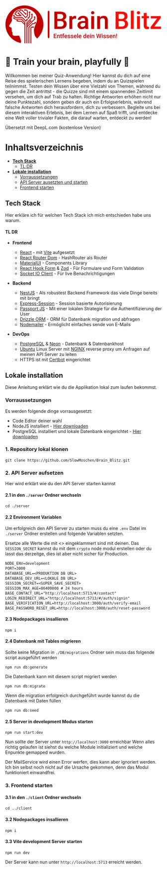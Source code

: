 
![Logo](https://github.com/SlowMoschen/Brain_Blitz/blob/main/logo.png)


# 🧠 Train your brain, playfully  🧠

Willkommen bei meiner Quiz-Anwendung! Hier kannst du dich auf eine Reise des spielerischen Lernens begeben, indem du an Quizspielen teilnimmst. Testen dein Wissen über eine Vielzahl von Themen, während du gegen die Zeit antrittst - die Quizze sind mit einem spannenden Zeitlimit versehen, um dich auf Trab zu halten. Richtige Antworten erhöhen nicht nur deine Punktezahl, sondern geben dir auch ein Erfolgserlebnis, während falsche Antworten dich herausfordern, dich zu verbessern. Begleite uns bei diesem interaktiven Erlebnis, bei dem Lernen auf Spaß trifft, und entdecke eine Welt voller trivialer Fakten, die darauf warten, entdeckt zu werden!

Übersetzt mit DeepL.com (kostenlose Version)


# Inhaltsverzeichnis

- [**Tech Stack**](#tech-stack)
    * [TL;DR](#tl-dr)
- [**Lokale installation**](#lokale-installation)
    * [Vorraussetzungen](#vorraussetzungen)
    * [API Server ausetzten und starten](#2-api-server-aufsetzen)
    * [Frontend starten](#3-frontend-starten)

## Tech Stack
Hier erkläre ich für welchen Tech Stack ich mich entschieden habe uns warum.

#### TL DR

- **Frontend** 
    * [React](https://react.dev/) - mit [Vite](https://vitejs.dev/) aufgesetzt
    * [React Router Dom](https://reactrouter.com/en/main) - HashRouter als Router
    * [MaterialUI](https://mui.com/) - Components Library
    * [React Hook Form](https://react-hook-form.com/) & [Zod](https://zod.dev/) - Für Formulare und Form Validation
    * [Socket IO Client](https://socket.io/) - Für live Benachrichtigungen

- **Backend**
    * [NestJS](https://nestjs.com/) - Als robustest Backend Framework das viele Dinge bereits mit bringt
    * [Express-Session](https://www.npmjs.com/package/express-session) - Session basierte Autorisierung
    * [Passport JS](https://www.passportjs.org/) - Mit einer lokalen Strategie für die Authentifizierung der User
    * [Drizzle ORM](https://orm.drizzle.team/) - ORM für Datenbank migration und abfragen
    * [Nodemailer](https://www.nodemailer.com/) - Ermöglicht einfaches sende von E-Mails

- **DevOps**
    * [PostgreSQL](https://www.postgresql.org/) & [Neon](https://neon.tech/) - Datenbank & Datenbankhost
    * [Ubuntu](https://ubuntu.com/) Linux Server mit [NGINX](https://www.nginx.com/) reverse proxy um Anfragen auf meinen API Server zu leiten
    * HTTPS ist mit [Certbot](https://certbot.eff.org/) eingerichtet

## Lokale installation

Diese Anleitung erklärt wie du die Applikation lokal zum laufen bekommst.

### Vorraussetzungen
Es werden folgende dinge vorrausgesetzt:

 - Code Editor deiner wahl
 - NodeJS installiert  - [Hier downloaden](https://nodejs.org/en/download)
 - PostgreSQL installiert und lokale Datenbank eingerichtet - [Hier downloaden](https://www.postgresql.org/download/)


### 1. Repository lokal klonen

```
git clone https://github.com/SlowMoschen/Brain_Blitz.git
```

### 2. API Server aufsetzen
Hier wird erklärt wie du den API Server starten kannst

#### 2.1 in den `./server` Ordner wechseln
```
cd ./server
```

#### 2.2 Environment Variablen

Um erfolgreich den API Server zu starten muss du eine `.env` Datei im `./server` Ordner erstellen und folgende Variablen setzten.

Ersetze alle Werte die mit <> eingeklammert sind mit deinen.
Das `SESSION_SECRET` kannst du mit dem `crypto` node modul erstellen oder du lasst das derzeitge, dies ist aber nicht sicher für Production.

```
NODE_ENV=development
PORT=3000
DATABASE_URL=<PRODUKTION DB URL>
DATABASE_DEV_URL=<LOKALE DB URL>
SESSION_SECRET=<SUPER_SAVE_SECRET>
SESSION_MAX_AGE=86400000 # 24 hours
BASE_CONTACT_URL="http://localhost:5713/#/contact"
LOGIN_REDIRECT_URL="http://localhost:5713/#/auth/signin"
BASE_VERIFICATION_URL=http://localhost:3000/auth/verify-email
BASE_PASSWORD_RESET_URL=http://localhost:3000/auth/reset-password
```

#### 2.3 Nodepackages insallieren

```
npm i
```

#### 2.4 Datenbank mit Tables migrieren

Sollte keine Migration in `./DB/migrations` Ordner sein muss das folgende script ausgeführt werden
```
npm run db:generate
```

Die Datenbank kann mit diesem script migriert werden
```
npm run db:migrate
```

Wenn die migration erfolgreich durchgeführt wurde kannst du die Datenbank mit Daten füllen
```
npm run db:seed
```

#### 2.5 Server in development Modus starten

```
npm run start:dev
```

Nun sollte der Server unter `http://localhost:3000` erreichbar Wenn alles richtig gelaufen ist siehst du welche Module initializiert und welche Enpunkte gemapped wurden.

Der MailService wird einen Error werfen, dies kann aber ignoriert werden. Ich bin selbst noch nicht auf die Ursache gekommen, denn das Modul funktioniert einwandfrei.

### 3. Frontend starten

#### 3.1 in den `./client` Ordner wechseln

```
cd ../client
```

#### 3.2 Nodepackages insallieren

```
npm i
```

#### 3.3 Vite development Server starten

```
npm run dev
```

Der Server kann nun unter `http://localhost:5713` erreicht werden.


